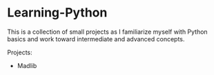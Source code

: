 # Learning-Python
This is a collection of small projects as I familiarize myself with Python basics and work toward intermediate and advanced concepts.

Projects:
- Madlib 

